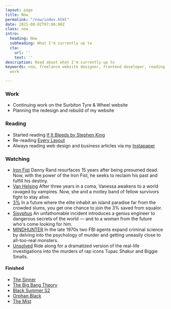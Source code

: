 ```yaml
---
layout: page
title: Now
permalink: "/now/index.html"
date: 2021-08-02T07:00:00Z
class: now
intro:
  heading: Now
  subheading: What I'm currently up to
  cta:
    url: ''
    text: ''
description: Read about what I'm currently up to
keywords: now, freelance website designer, frontend developer, reading, watching,
  work

---
```

### Work
* Continuing work on the Surbiton Tyre & Wheel website
* Planning the redesign and rebuild of my website

### Reading
* Started reading [If It Bleeds by Stephen King](https://oku.club/book/if-it-bleeds-by-stephen-king-glmli "If It Bleeds by Stephen King")
* Re-reading [Every Layout](https://bookwyrm.social/book/151462 "Every Layout")
* Always reading web design and business articles via my [Instapaper](https://www.instapaper.com/p/juanfernandes "Juan Fernandes on Instapaper")

### Watching
* [Iron Fist](https://www.netflix.com/gb/title/80002612)
  Danny Rand resurfaces 15 years after being presumed dead. Now, with the power of the Iron Fist, he seeks to reclaim his past and fulfill his destiny.
* [Van Helsing](https://www.netflix.com/gb/title/80121349)
  After three years in a coma, Vanessa awakens to a world ravaged by vampires. Now, she and a motley band of fellow survivors fight to stay alive.
* [3%](https://www.netflix.com/gb/title/80074220 "3%")
  In a future where the elite inhabit an island paradise far from the crowded slums, you get one chance to join the 3% saved from squalor.
* [Sisyphus](https://www.netflix.com/gb/title/81397558)
  An unfathomable incident introduces a genius engineer to dangerous secrets of the world — and to a woman from the future who's come looking for him.
* [MINDHUNTER](https://www.netflix.com/gb/Title/80114855)
  In the late 1970s two FBI agents expand criminal science by delving into the psychology of murder and getting uneasily close to all-too-real monsters.
* [Unsolved](https://www.netflix.com/gb/title/80177416)
  Ride along for a dramatized version of the real-life investigations into the murders of rap icons Tupac Shakur and Biggie Smalls.

#### Finished
* [The Sinner](https://www.netflix.com/gb/title/80175802)
* [The Big Bang Theory](https://www.netflix.com/gb/title/70143830)
* [Black Summer S2](https://www.netflix.com/gb/title/80198988)
* [Orphan Black](https://www.netflix.com/gb/title/70276033 "Orphan Black")
* [The Mist](https://www.netflix.com/gb/Title/80135414)